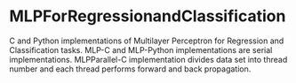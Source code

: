 # MLPForRegressionandClassification
C and Python implementations of Multilayer Perceptron for Regression and Classification tasks.
MLP-C and MLP-Python implementations are serial implementations. 
MLPParallel-C implementation divides data set into thread number and each thread performs forward and back propagation.

